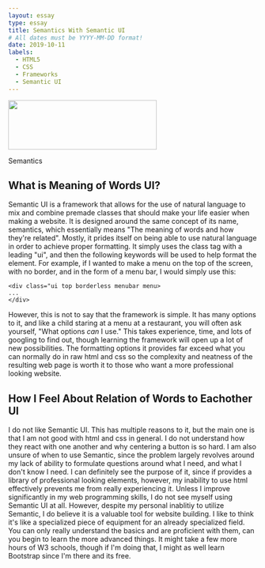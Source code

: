 ```yaml
---
layout: essay
type: essay
title: Semantics With Semantic UI
# All dates must be YYYY-MM-DD format!
date: 2019-10-11
labels:
  - HTML5
  - CSS
  - Frameworks
  - Semantic UI
---
```


<img width="300" height="100" src="https://s3.amazonaws.com/lowres.cartoonstock.com/children-semantics-grammar-teachers-lessons-classes-mfln2842_low.jpg">

<p>Semantics</p>

## What is Meaning of Words UI?

Semantic UI is a framework that allows for the use of natural language to mix and combine premade classes that should make your life easier when making a website. It is designed around the same concept of its name, semantics, which essentially means "The meaning of words and how they're related". Mostly, it prides itself on being able to use natural language in order to achieve proper formatting. It simply uses the class tag with a leading "ui", and then the following keywords will be used to help format the element. For example, if I wanted to make a menu on the top of the screen, with no border, and in the form of a menu bar, I would simply use this:

```
<div class="ui top borderless menubar menu>
...
</div>
```
However, this is not to say that the framework is simple. It has many options to it, and like a child staring at a menu at a restaurant, you will often ask yourself, "What options <i>can</i> I use." This takes experience, time, and lots of googling to find out, though learning the framework will open up a lot of new possibilities. The formatting options it provides far exceed what you can normally do in raw html and css so the complexity and neatness of the resulting web page is worth it to those who want a more professional looking website.

## How I Feel About Relation of Words to Eachother UI

I do not like Semantic UI. This has multiple reasons to it, but the main one is that I am not good with html and css in general. I do not understand how they react with one another and why centering a button is so hard. I am also unsure of when to use Semantic, since the problem largely revolves around my lack of ability to formulate questions around what I need, and what I don't know I need. I can definitely see the purpose of it, since if provides a library of professional looking elements, however, my inability to use html effectively prevents me from really experiencing it. Unless I improve significantly in my web programming skills, I do not see myself using Semantic UI at all. However, despite my personal inablitiy to utilize Semantic, I do believe it is a valuable tool for website building. I like to think it's like a specialized piece of equipment for an already specialized field. You can only really understand the basics and are proficient with them, can you begin to learn the more advanced things. It might take a few more hours of W3 schools, though if I'm doing that, I might as well learn Bootstrap since I'm there and its free. 

